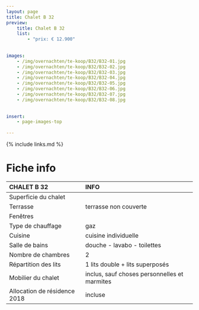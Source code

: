 ```yaml
---
layout: page
title: Chalet B 32
preview: 
    title: Chalet B 32
    list:
        - "prix: € 12.900"
        
        
images:
    - /img/overnachten/te-koop/B32/B32-01.jpg
    - /img/overnachten/te-koop/B32/B32-02.jpg
    - /img/overnachten/te-koop/B32/B32-03.jpg
    - /img/overnachten/te-koop/B32/B32-04.jpg
    - /img/overnachten/te-koop/B32/B32-05.jpg
    - /img/overnachten/te-koop/B32/B32-06.jpg
    - /img/overnachten/te-koop/B32/B32-07.jpg
    - /img/overnachten/te-koop/B32/B32-08.jpg
    
    
insert:
    - page-images-top
    
---
```


{% include links.md %}



# Fiche info

CHALET B 32                 | INFO        | 
:---------------------------|:------------|
Superficie du chalet         |
Terrasse                     |terrasse non couverte  
Fenêtres                     |
Type de chauffage            |gaz
Cuisine                      |cuisine individuelle
Salle de bains               |douche - lavabo - toilettes
Nombre de chambres           |2
Répartition des lits         |1 lits double + lits superposés
Mobilier du chalet           |inclus, sauf choses personnelles et marmites
Allocation de résidence 2018 |incluse
